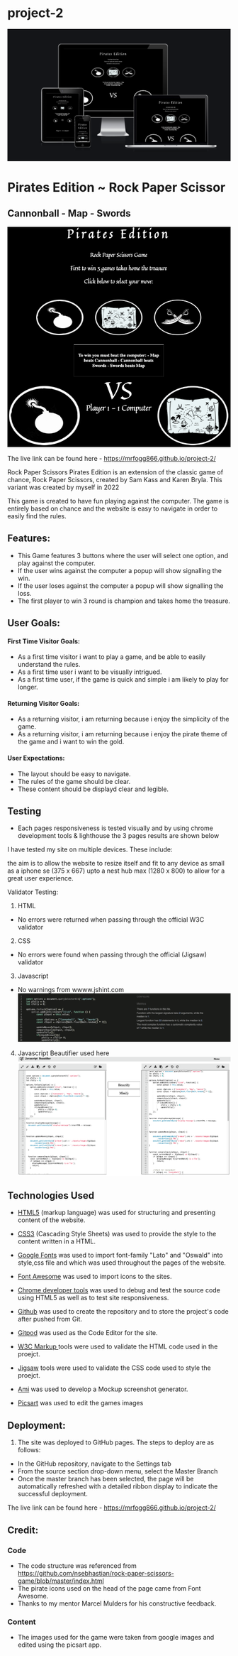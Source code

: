 # project-2

![homepage](assets/images/ami-pirates.png)

# Pirates Edition ~ Rock Paper Scissor 
## Cannonball - Map - Swords



![homepage](assets/images/mainpage.png)

The live link can be found here - https://mrfogg866.github.io/project-2/ 

Rock Paper Scissors Pirates Edition is an extension of the classic game of chance, Rock Paper Scissors, created by Sam Kass and Karen Bryla. This variant was created by myself in 2022

This game is created to have fun playing against the computer. The game is entirely based on chance and the website is easy to navigate in order to easily find the rules.


## Features: 

- This Game features 3 buttons where the user will select one option, and play against the computer.
- If the user wins against the computer a popup will show signalling the win.
- If the user loses against the computer a popup will show signalling the loss.
- The first player to win 3 round is champion and takes home the treasure.


## User Goals:

#### First Time Visitor Goals:

- As  a first time visitor i want to play a game, and be able to easily understand the rules.
- As a first time user i want to be visually intrigued.
- As a first time user, if the game is quick and simple i am likely to play for longer.

#### Returning Visitor Goals:

- As a returning visitor, i am returning because i enjoy the simplicity of the game.
- As a returning visitor, i am returning because i enjoy the pirate theme of the game and i want to win the gold.

#### User Expectations:

- The layout should be easy to navigate.
- The rules of the game should be clear.
- These content should be displayd clear and legible.


## Testing 

- Each pages responsiveness is tested visually and by using chrome development tools & lighthouse the 3 pages results are shown below

I have tested my site on multiple devices. These include:



the aim is to allow the website to resize itself and fit to any device as small as a iphone se (375 x 667) upto a nest hub max (1280 x 800) to allow for a great user experience.




Validator Testing:

1. HTML
- No errors were returned when passing through the official W3C validator

2. CSS
- No errors were found when passing through the official (Jigsaw) validator

3. Javascript
- No warnings from wwww.jshint.com
![jshint](assets/images/jshint.png)

4. Javascript Beautifier used here
![jshint](assets/images/beautifier-js.png)









## Technologies Used

- [HTML5](https://en.wikipedia.org/wiki/HTML5) (markup language) was used for structuring and presenting content of the website.

- [CSS3](https://en.wikipedia.org/wiki/CSS) (Cascading Style Sheets) was used to provide the style to the content written in a HTML.

- [Google Fonts](https://fonts.google.com/) was used to import font-family "Lato" and "Oswald" into style,css file and which was used throughout the pages of the website.

- [Font Awesome](https://fontawesome.com/) was used to import icons to the sites.

- [Chrome developer tools](https://www.google.com/intl/en_uk/chrome/) was used to debug and test the source code using HTML5 as well as to test site responsiveness.

-  [Github](https://github.com/) was used to create the repository and to store the project's code after pushed from Git.

- [Gitpod](https://www.gitpod.io/) was used as the Code Editor for the site.

- [W3C Markup  ](https://validator.w3.org/) tools were used to validate the HTML code used in the proejct.

- [Jigsaw](https://jigsaw.w3.org/) tools were used to validate the CSS  code used to style the proejct.

-  [Ami](http://ami.responsivedesign.is/) was used to develop a Mockup screenshot generator.

- [Picsart](https://picsart.com/) was used to edit the games images 


## Deployment:

1. The site was deployed to GitHub pages. The steps to deploy are as follows:
- In the GitHub repository, navigate to the Settings tab
- From the source section drop-down menu, select the Master Branch
- Once the master branch has been selected, the page will be automatically refreshed with a detailed ribbon display to indicate the successful deployment.

The live link can be found here - https://mrfogg866.github.io/project-2/ 



## Credit:

### Code

- The code structure was referenced from https://github.com/nsebhastian/rock-paper-scissors-game/blob/master/index.html
- The  pirate icons used on the head of the  page came from Font Awesome.
- Thanks to my mentor Marcel Mulders for his constructive feedback.

### Content

- The images used for the game were taken from google images and edited using the picsart app.